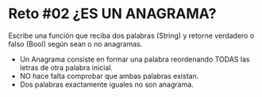 # Reto #02 ¿ES UN ANAGRAMA?

Escribe una función que reciba dos palabras (String) y retorne verdadero o falso (Bool) según sean o no anagramas.

- Un Anagrama consiste en formar una palabra reordenando TODAS las letras de otra palabra inicial.
- NO hace falta comprobar que ambas palabras existan.
- Dos palabras exactamente iguales no son anagrama.
